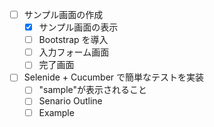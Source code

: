 - [ ] サンプル画面の作成
    - [x] サンプル画面の表示
    - [ ] Bootstrap を導入
    - [ ] 入力フォーム画面
    - [ ] 完了画面
- [ ] Selenide + Cucumber で簡単なテストを実装
    - [ ] "sample"が表示されること
    - [ ] Senario Outline
    - [ ] Example
